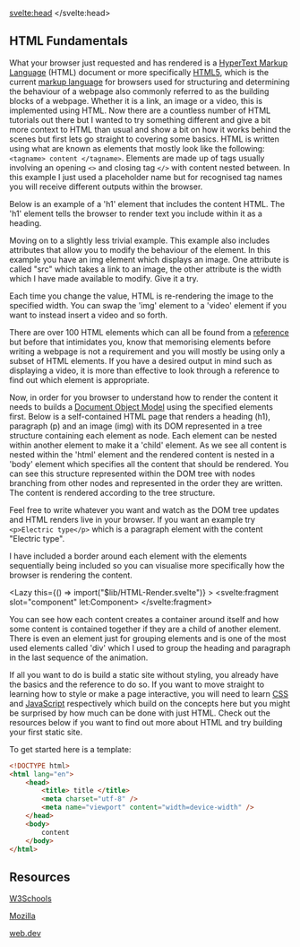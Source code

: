 <script>
import DOMTree from "$lib/DOM-Tree.svelte";
import HTMLatt from "$lib/HTML-Attributes.svelte";
import HTMLele from "$lib/HTML-Element.svelte";
import Lazy from "$lib/Lazy.svelte";
import '$lib/styles/vscode-dark.css';
</script>

<svelte:head>
	<title>HTML Fundamentals| Sergen Karaoglan</title>
	<meta name="description" content="Learn the fundamentals of HTML" />
</svelte:head>



<article class="max-sm:mx-4 prose lg:prose-xl m-auto pt-16">

# HTML Fundamentals
What your browser just requested and has rendered is a [HyperText Markup Language](https://en.wikipedia.org/wiki/HTML) (HTML) document or more specifically [HTML5](https://en.wikipedia.org/wiki/HTML5), which is the current [markup language](https://en.wikipedia.org/wiki/Markup_language) for browsers used for structuring and determining the behaviour of a webpage also commonly referred to as the building blocks of a webpage. Whether it is a link, an image or a video, this is implemented using HTML. Now there are a countless number of HTML tutorials out there but I wanted to try something different and give a bit more context to HTML than usual and show a bit on how it works behind the scenes but first lets go straight to covering some basics. HTML is written using what are known as elements that mostly look like the following: ```<tagname> content </tagname>```. Elements are made up of tags usually involving an opening ```<>``` and closing tag ```</>``` with content nested between. In this example I just used a placeholder name but for recognised tag names you will receive different outputs within the browser.

Below is an example of a 'h1' element that includes the content HTML. The 'h1' element tells the browser to render text you include within it as a heading.
<HTMLele />

Moving on to a slightly less trivial example. This example also includes attributes that allow you to modify the behaviour of the element. In this example you have an img element which displays an image. One attribute is called "src" which takes a link to an image, the other attribute is the width which I have made available to modify. Give it a try.

<HTMLatt />

Each time you change the value, HTML is re-rendering the image to the specified width. You can swap the 'img' element to a 'video' element if you want to instead insert a video and so forth.

There are over 100 HTML elements which can all be found from a [reference](https://www.w3schools.com/tags/) but before that intimidates you, know that memorising elements before writing a webpage is not a requirement and you will mostly be using only a subset of HTML elements. If you have a desired output in mind such as displaying a video, it is more than effective to look through a reference to find out which element is appropriate.

Now, in order for you browser to understand how to render the content it needs to builds a [Document Object Model](https://en.wikipedia.org/wiki/Document_Object_Model) using the specified elements first.
Below is a self-contained HTML page that renders a heading (h1), paragraph (p) and an image (img) with its DOM represented in a tree structure containing each element as node. Each element can be nested within another element to make it a 'child' element. As we see all content is nested within the 'html' element and the rendered content is nested in a 'body' element which specifies all the content that should be rendered. You can see this structure represented within the DOM tree with nodes branching from other nodes and represented in the order they are written. The content is rendered according to the tree structure.

Feel free to write whatever you want and watch as the DOM tree updates and HTML renders live in your browser. If you want an example try ```<p>Electric type</p>``` which is a paragraph element with the content "Electric type".

<div class="w-fit m-auto p-5">
<DOMTree />
</div>

I have included a border around each element with the elements sequentially being included so you can visualise more specifically how the browser is rendering the content.

<Lazy
	this={() => import("$lib/HTML-Render.svelte")}
	>
	<svelte:fragment slot="component" let:Component>
		<Component />
	</svelte:fragment>
</Lazy>

You can see how each content creates a container around itself and how some content is contained together if they are a child of another element. There is even an element just for grouping elements and is one of the most used elements called 'div' which I used to group the heading and paragraph in the last sequence of the animation.

If all you want to do is build a static site without styling, you already have the basics and the reference to do so. If you want to move straight to learning how to style or make a page interactive, you will need to learn [CSS](https://en.wikipedia.org/wiki/CSS) and [JavaScript](https://en.wikipedia.org/wiki/JavaScript) respectively which build on the concepts here but you might be surprised by how much can be done with just HTML. Check out the resources below if you want to find out more about HTML and try building your first static site.

To get started here is a template:

```HTML
<!DOCTYPE html>
<html lang="en">
	<head>
		<title> title </title>
		<meta charset="utf-8" />
		<meta name="viewport" content="width=device-width" />
	</head>
	<body>
		content
	</body>
</html>
```

## Resources
[W3Schools](https://www.w3schools.com/html/default.asp)

[Mozilla](https://developer.mozilla.org/en-US/docs/Web/HTML)

[web.dev](https://web.dev/learn/html/)

<!-- The group that specifies HTML and the DOM is called [WHATWG](https://en.wikipedia.org/wiki/WHATWG) and use to be the [W3C](https://en.wikipedia.org/wiki/World_Wide_Web_Consortium). The [browser engine](https://en.wikipedia.org/wiki/Browser_engine) is responsible for what is responsible for rendering HTML into a webpage and needs to be developed by browser vendors (Chrome, Safari, Firefox etc.) to match the HTML specification so we have a consistently functioning web pages across diferrent devices and different browsers. -->

</article>